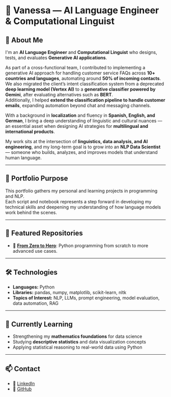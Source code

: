 # 🧠 Vanessa — AI Language Engineer & Computational Linguist

## 🤗 About Me
I'm an **AI Language Engineer** and **Computational Linguist** who designs, tests, and evaluates **Generative AI applications**.  

As part of a cross-functional team, I contributed to implementing a generative AI approach for handling customer service FAQs across **10+ countries and languages**, automating around **50% of incoming contacts**.  
We also migrated the client’s intent classification system from a deprecated **deep learning model (Vertex AI)** to a **generative classifier powered by Gemini**, after evaluating alternatives such as **BERT**.  
Additionally, I helped **extend the classification pipeline to handle customer emails**, expanding automation beyond chat and messaging channels.  

With a background in **localization** and fluency in **Spanish, English, and German**, I bring a deep understanding of linguistic and cultural nuances — an essential asset when designing AI strategies for **multilingual and international products**.  

My work sits at the intersection of **linguistics, data analysis, and AI engineering**, and my long-term goal is to grow into an **NLP Data Scientist** — someone who builds, analyzes, and improves models that understand human language.

---

## 🚀 Portfolio Purpose
This portfolio gathers my personal and learning projects in programming and NLP.  
Each script and notebook represents a step forward in developing my technical skills and deepening my understanding of how language models work behind the scenes.

---

## 📂 Featured Repositories
- 🧹 [**From Zero to Hero**](https://github.com/vrecio-svg/from_zero_to_hero): Python programming from scratch to more advanced use cases.  

---

## 🛠️ Technologies
- **Languages:** Python  
- **Libraries:** pandas, numpy, matplotlib, scikit-learn, nltk  
- **Topics of Interest:** NLP, LLMs, prompt engineering, model evaluation, data automation, RAG  

---

## 🌱 Currently Learning
- Strengthening my **mathematics foundations** for data science
- Studying **descriptive statistics** and data visualization concepts
- Applying statistical reasoning to real-world data using Python

---

## 📫 Contact
- 💼 [LinkedIn](https://www.linkedin.com/in/vrecionlplinguist/)  
- 🐙 [GitHub](https://github.com/vrecio-svg)
